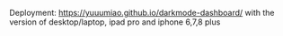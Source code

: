Deployment: https://yuuumiao.github.io/darkmode-dashboard/
with the version of desktop/laptop, ipad pro and iphone 6,7,8 plus
